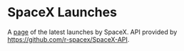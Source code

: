 SpaceX Launches
=============

A [page](https://anomaaly.github.io/spacex-launches/) of the latest launches by SpaceX.
API provided by https://github.com/r-spacex/SpaceX-API.
